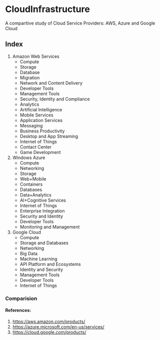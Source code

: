 # CloudInfrastructure

A comparitive study of Cloud Service Providers: AWS, Azure and Google Cloud

## Index
1. Amazon Web Services
      - Compute
      - Storage
      - Database
      - Migration
      - Network and Content Delivery
      - Developer Tools
      - Management Tools
      - Security, Identity and Compliance
      - Analytics
      - Artificial Intelligence
      - Mobile Services
      - Application Services
      - Messaging
      - Business Productivity
      - Desktop and App Streaming
      - Internet of Things
      - Contact Center
      - Game Development
2. Windows Azure
      - Compute
      - Networking
      - Storage
      - Web+Mobile
      - Containers
      - Databases
      - Data+Analytics
      - AI+Cognitive Services
      - Internet of Things
      - Enterprise Integration
      - Security and Identity
      - Developer Tools
      - Monitoring and Management
3. Google Cloud
      - Compute
      - Storage and Databases
      - Networking
      - Big Data 
      - Machine Learning
      - API Platform and Ecosystems
      - Identity and Security
      - Management Tools
      - Developer Tools
      - Internet of Things

### Comparision

#### References:
1. https://aws.amazon.com/products/
2. https://azure.microsoft.com/en-us/services/
3. https://cloud.google.com/products/
